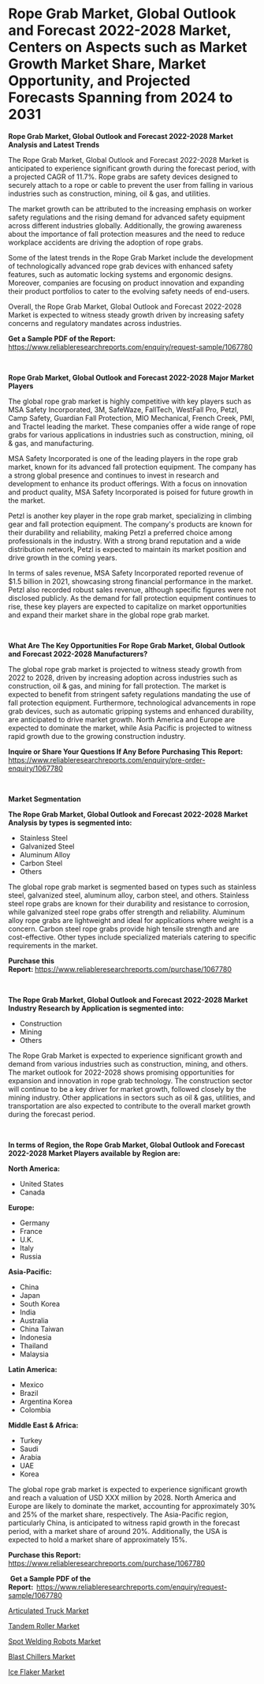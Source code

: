 <p><h1>Rope Grab Market, Global Outlook and Forecast 2022-2028 Market, Centers on Aspects such as Market Growth Market Share, Market Opportunity, and Projected Forecasts Spanning from 2024 to 2031</h1></p><p><strong>Rope Grab Market, Global Outlook and Forecast 2022-2028 Market Analysis and Latest Trends</strong></p>
<p><p>The Rope Grab Market, Global Outlook and Forecast 2022-2028 Market is anticipated to experience significant growth during the forecast period, with a projected CAGR of 11.7%. Rope grabs are safety devices designed to securely attach to a rope or cable to prevent the user from falling in various industries such as construction, mining, oil & gas, and utilities. </p><p>The market growth can be attributed to the increasing emphasis on worker safety regulations and the rising demand for advanced safety equipment across different industries globally. Additionally, the growing awareness about the importance of fall protection measures and the need to reduce workplace accidents are driving the adoption of rope grabs.</p><p>Some of the latest trends in the Rope Grab Market include the development of technologically advanced rope grab devices with enhanced safety features, such as automatic locking systems and ergonomic designs. Moreover, companies are focusing on product innovation and expanding their product portfolios to cater to the evolving safety needs of end-users.</p><p>Overall, the Rope Grab Market, Global Outlook and Forecast 2022-2028 Market is expected to witness steady growth driven by increasing safety concerns and regulatory mandates across industries.</p></p>
<p><strong>Get a Sample PDF of the Report:&nbsp;</strong> <a href="https://www.reliableresearchreports.com/enquiry/request-sample/1067780">https://www.reliableresearchreports.com/enquiry/request-sample/1067780</a></p>
<p>&nbsp;</p>
<p><strong>Rope Grab Market, Global Outlook and Forecast 2022-2028 Major Market Players</strong></p>
<p><p>The global rope grab market is highly competitive with key players such as MSA Safety Incorporated, 3M, SafeWaze, FallTech, WestFall Pro, Petzl, Camp Safety, Guardian Fall Protection, MIO Mechanical, French Creek, PMI, and Tractel leading the market. These companies offer a wide range of rope grabs for various applications in industries such as construction, mining, oil & gas, and manufacturing.</p><p>MSA Safety Incorporated is one of the leading players in the rope grab market, known for its advanced fall protection equipment. The company has a strong global presence and continues to invest in research and development to enhance its product offerings. With a focus on innovation and product quality, MSA Safety Incorporated is poised for future growth in the market.</p><p>Petzl is another key player in the rope grab market, specializing in climbing gear and fall protection equipment. The company's products are known for their durability and reliability, making Petzl a preferred choice among professionals in the industry. With a strong brand reputation and a wide distribution network, Petzl is expected to maintain its market position and drive growth in the coming years.</p><p>In terms of sales revenue, MSA Safety Incorporated reported revenue of $1.5 billion in 2021, showcasing strong financial performance in the market. Petzl also recorded robust sales revenue, although specific figures were not disclosed publicly. As the demand for fall protection equipment continues to rise, these key players are expected to capitalize on market opportunities and expand their market share in the global rope grab market.</p></p>
<p>&nbsp;</p>
<p><strong>What Are The Key Opportunities For Rope Grab Market, Global Outlook and Forecast 2022-2028 Manufacturers?</strong></p>
<p><p>The global rope grab market is projected to witness steady growth from 2022 to 2028, driven by increasing adoption across industries such as construction, oil & gas, and mining for fall protection. The market is expected to benefit from stringent safety regulations mandating the use of fall protection equipment. Furthermore, technological advancements in rope grab devices, such as automatic gripping systems and enhanced durability, are anticipated to drive market growth. North America and Europe are expected to dominate the market, while Asia Pacific is projected to witness rapid growth due to the growing construction industry.</p></p>
<p><strong>Inquire or Share Your Questions If Any Before Purchasing This Report:</strong> <a href="https://www.reliableresearchreports.com/enquiry/pre-order-enquiry/1067780">https://www.reliableresearchreports.com/enquiry/pre-order-enquiry/1067780</a></p>
<p>&nbsp;</p>
<p><strong>Market Segmentation</strong></p>
<p><strong>The Rope Grab Market, Global Outlook and Forecast 2022-2028 Market Analysis by types is segmented into:</strong></p>
<p><ul><li>Stainless Steel</li><li>Galvanized Steel</li><li>Aluminum Alloy</li><li>Carbon Steel</li><li>Others</li></ul></p>
<p><p>The global rope grab market is segmented based on types such as stainless steel, galvanized steel, aluminum alloy, carbon steel, and others. Stainless steel rope grabs are known for their durability and resistance to corrosion, while galvanized steel rope grabs offer strength and reliability. Aluminum alloy rope grabs are lightweight and ideal for applications where weight is a concern. Carbon steel rope grabs provide high tensile strength and are cost-effective. Other types include specialized materials catering to specific requirements in the market.</p></p>
<p><strong>Purchase this Report:&nbsp;</strong><a href="https://www.reliableresearchreports.com/purchase/1067780">https://www.reliableresearchreports.com/purchase/1067780</a></p>
<p>&nbsp;</p>
<p><strong>The Rope Grab Market, Global Outlook and Forecast 2022-2028 Market Industry Research by Application is segmented into:</strong></p>
<p><ul><li>Construction</li><li>Mining</li><li>Others</li></ul></p>
<p><p>The Rope Grab Market is expected to experience significant growth and demand from various industries such as construction, mining, and others. The market outlook for 2022-2028 shows promising opportunities for expansion and innovation in rope grab technology. The construction sector will continue to be a key driver for market growth, followed closely by the mining industry. Other applications in sectors such as oil & gas, utilities, and transportation are also expected to contribute to the overall market growth during the forecast period.</p></p>
<p>&nbsp;</p>
<p><strong>In terms of Region, the Rope Grab Market, Global Outlook and Forecast 2022-2028 Market Players available by Region are:</strong></p>
<p>
    <p> <strong> North America: </strong>
        <ul>
            <li>United States</li>
            <li>Canada</li>
        </ul>
        </p> 
    <p> <strong> Europe: </strong>
        <ul>
            <li>Germany</li>
            <li>France</li>
            <li>U.K.</li>
            <li>Italy</li>
            <li>Russia</li>
        </ul>
        </p> 
    <p> <strong> Asia-Pacific: </strong>
        <ul>
            <li>China</li>
            <li>Japan</li>
            <li>South Korea</li>
            <li>India</li>
            <li>Australia</li>
            <li>China Taiwan</li>
            <li>Indonesia</li>
            <li>Thailand</li>
            <li>Malaysia</li>
        </ul>
        </p> 
    <p> <strong> Latin America: </strong>
        <ul>
            <li>Mexico</li>
            <li>Brazil</li>
            <li>Argentina Korea</li>
            <li>Colombia</li>
        </ul>
        </p> 
    <p> <strong> Middle East & Africa: </strong>
        <ul>
            <li>Turkey</li>
            <li>Saudi</li>
            <li>Arabia</li>
            <li>UAE</li>
            <li>Korea</li>
        </ul>
    </p>
    </p>
<p><p>The global rope grab market is expected to experience significant growth and reach a valuation of USD XXX million by 2028. North America and Europe are likely to dominate the market, accounting for approximately 30% and 25% of the market share, respectively. The Asia-Pacific region, particularly China, is anticipated to witness rapid growth in the forecast period, with a market share of around 20%. Additionally, the USA is expected to hold a market share of approximately 15%.</p></p>
<p><strong>Purchase this Report: </strong><a href="https://www.reliableresearchreports.com/purchase/1067780">https://www.reliableresearchreports.com/purchase/1067780</a></p>
<p>&nbsp;<strong>Get a Sample PDF of the Report:&nbsp;&nbsp;</strong><a href="https://www.reliableresearchreports.com/enquiry/request-sample/1067780">https://www.reliableresearchreports.com/enquiry/request-sample/1067780</a></p>
<p><strong></strong></p>
<p><p><a href="https://medium.com/@kanew14036/articulated-truck-market-competitive-analysis-market-trends-and-forecast-to-2031-14e0632215bc">Articulated Truck Market</a></p><p><a href="https://medium.com/@emiliomartelli542/tandem-roller-market-share-evolution-and-market-growth-trends-2024-2031-27f78c1545a3">Tandem Roller Market</a></p><p><a href="https://medium.com/@andrewhills1925/spot-welding-robots-market-trends-and-market-analysis-forecasted-for-period-2024-2031-545ad34dd2ec">Spot Welding Robots Market</a></p><p><a href="https://medium.com/@scanw41036/blast-chillers-market-share-evolution-and-market-growth-trends-2024-2031-0d6affb7d77c">Blast Chillers Market</a></p><p><a href="https://medium.com/@andrewhills1925/analyzing-ice-flaker-market-global-industry-perspective-and-forecast-2024-to-2031-8104e08ba5c1">Ice Flaker Market</a></p></p>